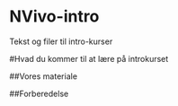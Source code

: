# NVivo-intro
Tekst og filer til intro-kurser

#Hvad du kommer til at lære på introkurset



##Vores materiale


##Forberedelse
